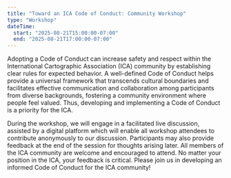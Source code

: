 ```yaml
---
title: "Toward an ICA Code of Conduct: Community Workshop"
type: "Workshop"
dateTime:
  start: "2025-08-21T15:00:00-07:00"
  end: "2025-08-21T17:00:00-07:00"
---
```


Adopting a Code of Conduct can increase safety and respect within the International Cartographic Association (ICA) community by establishing clear rules for expected behavior. A well-defined Code of Conduct helps provide a universal framework that transcends cultural boundaries and facilitates effective communication and collaboration among participants from diverse backgrounds, fostering a community environment where people feel valued. Thus, developing and implementing a Code of Conduct is a priority for the ICA.

During the workshop, we will engage in a facilitated live discussion, assisted by a digital platform which will enable all workshop attendees to contribute anonymously to our discussion. Participants may also provide feedback at the end of the session for thoughts arising later.
All members of the ICA community are welcome and encouraged to attend. No matter your position in the ICA, your feedback is critical. Please join us in developing an informed Code of Conduct for the ICA community!
